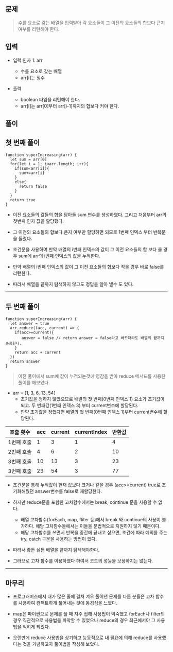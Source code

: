 ## 문제
>수를 요소로 갖는 배열을 입력받아 각 요소들이 그 이전의 요소들의 합보다 큰지 여부를 리턴해야 한다.

## 입력
* 입력 인자 1: arr
    * 수를 요소로 갖는 배열
    * arr[i]는 정수

* 출력
    * boolean 타입을 리턴해야 한다.
    * arr[i]는 arr[0]부터 arr[i-1]까지의 합보다 커야 한다.

## 풀이

## 첫 번째 풀이

```
function superIncreasing(arr) {
  let sum = arr[0]
  for(let i = 1; i<arr.length; i++){
    if(sum<arr[i]){
      sum+=arr[i]
    }
    else{
      return false
    }
  }
  return true
}

```
* 이전 요소들의 값들의 합을 담아둘 sum 변수를 생성하였다. 그리고 처음부터 arr의 첫번째 인자 값을 할당했다.

* 그 이전의 요소들의 합보다 큰지 여부만 할당하면 되므로 1번째 인덱스 부터 반복문을 돌렸다.

* 조건문을 사용하여 만약 배열의 i번째 인덱스의 값이 그 이전 요소들의 합 보다 클 경우 sum에 arr의 i번째 인덱스의 값을 누적한다.

* 만약 배열의 i번째 인덱스의 값이 그 이전 요소들의 합보다 작을 경우 바로 false를 리턴한다.

* 따라서 배열을 끝까지 탐색하지 않고도 정답을 알아 낼수 도 있다.
---
## 두 번째 풀이
```
function superIncreasing(arr) {
  let answer = true
  arr.reduce((acc, current) => {
    if(acc>=current){
       answer = false // return answer = false라고 바꾸더라도 배열의 끝까지 순회한다.
    }
    return acc + current
  })
  return answer
}
```
> 이전 풀이에서 sum에 값이 누적되는것에 영감을 받아 reduce 메서드를 사용한 풀이를 해보았다.

* arr = [1, 3, 6, 13, 54]
    * 초기값을 정하지 않았으므로 배열의 첫 번째(0번째 인덱스 1) 요소가 초기값이 되고. 두 번째값(1번째 인덱스 3) 부터 current변수에 할당된다. 
    * 만약 초기값을 정했다면 배열의 첫 번째(0번째 인덱스 1)부터 current변수에 할당된다.

|호출 횟수|acc|current|currentIndex|반환값|
|---|---|---|---|---|
|1번째 호출|1|3|1|4|
|2번째 호출|4|6|2|10|
|3번째 호출|10|13|3|23|
|3번째 호출|23|54|3|77|

* 조건문을 통해 누적값이 현재 값보다 크거나 같을 경우 (acc>=current)  true로 초기화해뒀던 answer변수를 false로 재할당한다.

* 하지만 reduce문을 포함한 고차함수에서는 break, continue 문을 사용할 수 없다. 
    * 배열 고차함수(forEach, map, fliter 등)에서 break 와 continue의 사용이 불가하다. 해당 고차함수들에서는 이들을 문법적으로 지원하지 않기 때문이다.
    * 해당 고차함수를 쓰면서 반복을 중간에 끝내고 싶으면, 조건에 따라 예외를 주는 try, catch 구문을 사용하는 방법이 있다.


* 따라서 좋든 싫든 배열을 끝까지 탐색해야한다.

* 그러므로 고차 함수를 이용하였다 하여서 코드의 성능을 보장하지는 않는다.
---
## 마무리

* 프로그래머스에서 내가 많은 줄에 걸쳐 겨우 풀어낸 문제를 다른 분들은 고차 함수를 사용하여 컴팩트하게 풀어내는 것에 동경심을 느꼈다.

* map은 파이썬으로 문제를 풀 때 자주 접해 사용법이 익숙했고 forEach나 filter의 경우 직관적으로 사용법을 파악할 수 있었으나 reduce의 경우 최근에서야 그 사용법을 익히게 되었다.

* 오랜만에 reduce 사용법을 상기하고 능동적으로 내 필요에 의해 reduce를 사용했다는 것을 기념하고자 풀이법을 작성해 보았다.